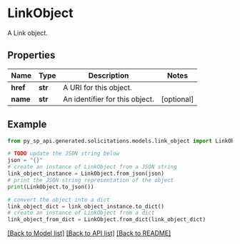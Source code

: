 # LinkObject

A Link object.

## Properties

Name | Type | Description | Notes
------------ | ------------- | ------------- | -------------
**href** | **str** | A URI for this object. | 
**name** | **str** | An identifier for this object. | [optional] 

## Example

```python
from py_sp_api.generated.solicitations.models.link_object import LinkObject

# TODO update the JSON string below
json = "{}"
# create an instance of LinkObject from a JSON string
link_object_instance = LinkObject.from_json(json)
# print the JSON string representation of the object
print(LinkObject.to_json())

# convert the object into a dict
link_object_dict = link_object_instance.to_dict()
# create an instance of LinkObject from a dict
link_object_from_dict = LinkObject.from_dict(link_object_dict)
```
[[Back to Model list]](../README.md#documentation-for-models) [[Back to API list]](../README.md#documentation-for-api-endpoints) [[Back to README]](../README.md)


